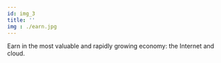 ```yaml
---
id: img_3
title: ''
img : ./earn.jpg
---
```

Earn in the most valuable and rapidly growing economy:
the Internet and cloud.
